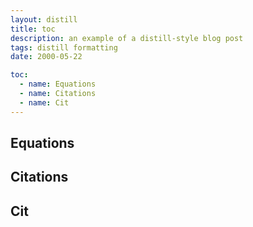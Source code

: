 ```yaml
---
layout: distill
title: toc
description: an example of a distill-style blog post 
tags: distill formatting
date: 2000-05-22

toc:
  - name: Equations
  - name: Citations
  - name: Cit
---
```


## Equations

## Citations

## Cit


